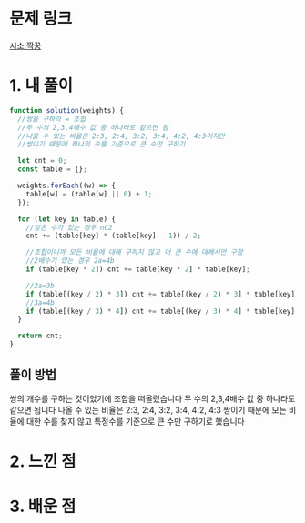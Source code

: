 # 문제 링크

[시소 짝꿍](https://school.programmers.co.kr/learn/courses/30/lessons/152996)

# 1. 내 풀이

```js
function solution(weights) {
  //쌍을 구하라 = 조합
  //두 수의 2,3,4배수 값 중 하나라도 같으면 됨
  //나올 수 있는 비율은 2:3, 2:4, 3:2, 3:4, 4:2, 4:3이지만
  //쌍이기 때문에 하나의 수를 기준으로 큰 수만 구하기

  let cnt = 0;
  const table = {};

  weights.forEach((w) => {
    table[w] = (table[w] || 0) + 1;
  });

  for (let key in table) {
    //같은 수가 있는 경우 nC2
    cnt += (table[key] * (table[key] - 1)) / 2;

    //조합이니까 모든 비율에 대해 구하지 않고 더 큰 수에 대해서만 구함
    //2배수가 있는 경우 2a=4b
    if (table[key * 2]) cnt += table[key * 2] * table[key];

    //2a=3b
    if (table[(key / 2) * 3]) cnt += table[(key / 2) * 3] * table[key];
    //3a=4b
    if (table[(key / 3) * 4]) cnt += table[(key / 3) * 4] * table[key];
  }

  return cnt;
}
```

## 풀이 방법

쌍의 개수를 구하는 것이었기에 조합을 떠올렸습니다
두 수의 2,3,4배수 값 중 하나라도 같으면 됩니다
나올 수 있는 비율은 2:3, 2:4, 3:2, 3:4, 4:2, 4:3
쌍이기 때문에 모든 비율에 대한 수를 찾지 않고 특정수를 기준으로 큰 수만 구하기로 했습니다

# 2. 느낀 점

# 3. 배운 점
